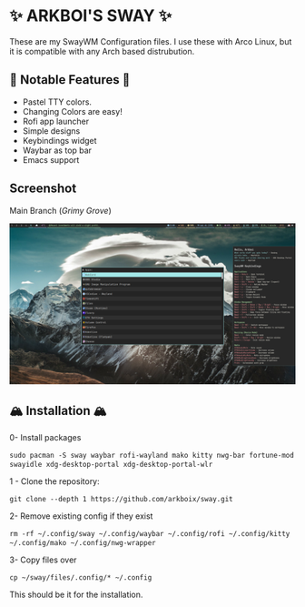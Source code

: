 <h1>✨ ARKBOI'S SWAY ✨</h1>

These are my SwayWM Configuration files. I use these with Arco Linux, but it is compatible with any Arch based distrubution.

## 🥭 Notable Features 🥭

- Pastel TTY colors.
- Changing Colors are easy!
- Rofi app launcher
- Simple designs
- Keybindings widget
- Waybar as top bar
- Emacs support

## Screenshot

Main Branch (*Grimy Grove*)

![assets/01.png](assets/01.png)


## 🏔️ Installation 🏔️

0- Install packages

``` shell
sudo pacman -S sway waybar rofi-wayland mako kitty nwg-bar fortune-mod swayidle xdg-desktop-portal xdg-desktop-portal-wlr
```

1 - Clone the repository:

``` shell
git clone --depth 1 https://github.com/arkboix/sway.git 
```
2- Remove existing config if they exist
``` shell
rm -rf ~/.config/sway ~/.config/waybar ~/.config/rofi ~/.config/kitty ~/.config/mako ~/.config/nwg-wrapper
```
3- Copy files over
``` shell
cp ~/sway/files/.config/* ~/.config
````

This should be it for the installation.

